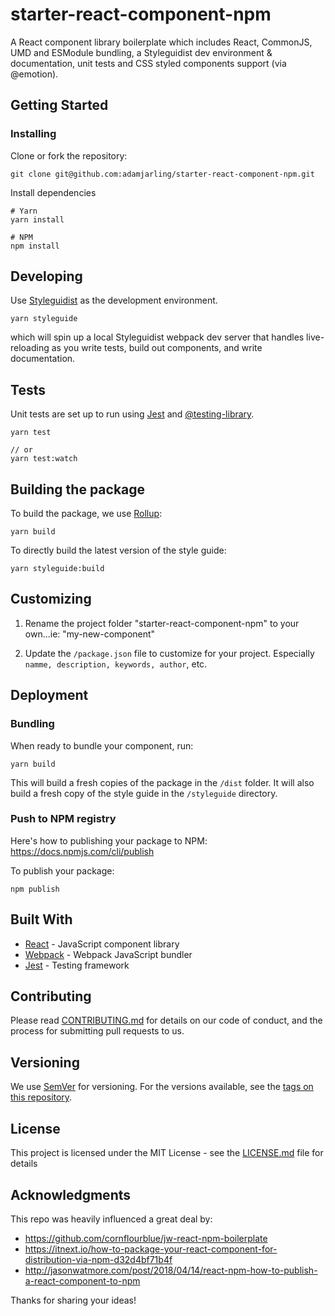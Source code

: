 # starter-react-component-npm

A React component library boilerplate which includes React, CommonJS, UMD and ESModule bundling, a Styleguidist dev environment &amp; documentation, unit tests and CSS styled components support (via @emotion).

## Getting Started

### Installing

Clone or fork the repository:

```
git clone git@github.com:adamjarling/starter-react-component-npm.git
```

Install dependencies

```
# Yarn
yarn install

# NPM
npm install
```

## Developing

Use [Styleguidist](https://react-styleguidist.js.org/) as the development environment.

```
yarn styleguide
```

which will spin up a local Styleguidist webpack dev server that handles live-reloading as you write tests, build out components, and write documentation.

## Tests

Unit tests are set up to run using [Jest](https://jestjs.io/) and [@testing-library](https://testing-library.com/).

```
yarn test

// or
yarn test:watch
```

## Building the package

To build the package, we use [Rollup](https://rollupjs.org/):

```
yarn build
```

To directly build the latest version of the style guide:

```
yarn styleguide:build
```

## Customizing

1. Rename the project folder "starter-react-component-npm" to your own...ie: "my-new-component"

2. Update the `/package.json` file to customize for your project. Especially `namme, description, keywords, author`, etc.

## Deployment

### Bundling

When ready to bundle your component, run:

```
yarn build
```

This will build a fresh copies of the package in the `/dist` folder. It will also build a fresh copy of the style guide in the `/styleguide` directory.

### Push to NPM registry

Here's how to publishing your package to NPM:
https://docs.npmjs.com/cli/publish

To publish your package:

```
npm publish
```

## Built With

- [React](https://reactjs.org/) - JavaScript component library
- [Webpack](https://webpack.js.org/) - Webpack JavaScript bundler
- [Jest](https://jestjs.io/) - Testing framework

## Contributing

Please read [CONTRIBUTING.md](contributing.md) for details on our code of conduct, and the process for submitting pull requests to us.

## Versioning

We use [SemVer](http://semver.org/) for versioning. For the versions available, see the [tags on this repository](https://github.com/your-name-or-organization/your-repository-name/tags).

## License

This project is licensed under the MIT License - see the [LICENSE.md](LICENSE.md) file for details

## Acknowledgments

This repo was heavily influenced a great deal by:

- https://github.com/cornflourblue/jw-react-npm-boilerplate
- https://itnext.io/how-to-package-your-react-component-for-distribution-via-npm-d32d4bf71b4f
- http://jasonwatmore.com/post/2018/04/14/react-npm-how-to-publish-a-react-component-to-npm

Thanks for sharing your ideas!

